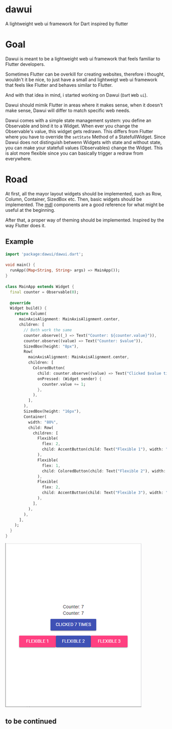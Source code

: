 # dawui
A lightweight web ui framework for Dart inspired by flutter

# Goal
Dawui is meant to be a lightweight web ui framework that feels familiar to Flutter developers.

Sometimes Flutter can be overkill for creating websites, therefore i thought, wouldn't it be nice, to just have a small and lightweigt web ui framework that feels like Flutter and behaves similar to Flutter.

And with that idea in mind, i started working on Dawui (`Da`rt `W`eb `ui`).

Dawui should mimik Flutter in areas where it makes sense, when it doesn't make sense, Dawui will differ to match specific web needs.

Dawui comes with a simple state management system: you define an Observable and bind it to a Widget. When ever you change the Observable's value, this widget gets redrawn. This differs from Flutter where you have to override the `setState` Method of a StatefullWidget. Since Dawui does not distinguish betwenn Widgets with state and without state, you can make your statefull values (Observables) change the Widget. This is alot more flexible since you can basically trigger a redraw from everywhere.

# Road
At first, all the mayor layout widgets should be implemented, such as Row, Column, Container, SizedBox etc. 
Then, basic widgets should be implemented. The [mdl](https://getmdl.io/components/index.html#dialog-section) components are a good reference for what might be useful at the beginning. 

After that, a proper way of theming should be implemented. Inspired by the way Flutter does it. 

## Example
```dart
import 'package:dawui/dawui.dart';

void main() {
  runApp((Map<String, String> args) => MainApp());
}

class MainApp extends Widget {
  final counter = Observable(0);

  @override
  Widget build() {
    return Column(
      mainAxisAlignment: MainAxisAlignment.center,
      children: [
        // Both work the same
        counter.observe((_) => Text("Counter: ${counter.value}")),
        counter.observe((value) => Text("Counter: $value")),
        SizedBox(height: "8px"),
        Row(
          mainAxisAlignment: MainAxisAlignment.center,
          children: [
            ColoredButton(
              child: counter.observe((value) => Text("Clicked $value times")),
              onPressed: (Widget sender) {
                counter.value += 1;
              },
            ),
          ],
        ),
        SizedBox(height: "16px"),
        Container(
          width: "80%",
          child: Row(
            children: [
              Flexible(
                flex: 2,
                child: AccentButton(child: Text("Flexible 1"), width: "100%"),
              ),
              Flexible(
                flex: 1,
                child: ColoredButton(child: Text("Flexible 2"), width: "100%"),
              ),
              Flexible(
                flex: 2,
                child: AccentButton(child: Text("Flexible 3"), width: "100%"),
              ),
            ],
          ),
        ),
      ],
    );
  }
}

```

![example.png](./readme/example1.png)

## to be continued

